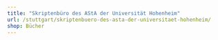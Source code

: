 ```yaml
---
title: "Skriptenbüro des AStA der Universität Hohenheim"
url: /stuttgart/skriptenbuero-des-asta-der-universitaet-hohenheim/
shop: Bücher
---
```

